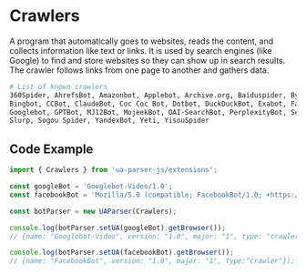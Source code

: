 # Crawlers

A program that automatically goes to websites, reads the content, and collects information like text or links. It is used by search engines (like Google) to find and store websites so they can show up in search results. The crawler follows links from one page to another and gathers data.

```sh
# List of known crawlers
360Spider, AhrefsBot, Amazonbot, Applebot, Archive.org, Baiduspider, Bytespider, 
Bingbot, CCBot, ClaudeBot, Coc Coc Bot, Dotbot, DuckDuckBot, Exabot, FacebookBot, 
Googlebot, GPTBot, MJ12Bot, MojeekBot, OAI-SearchBot, PerplexityBot, SemrushBot, 
Slurp, Sogou Spider, YandexBot, Yeti, YisouSpider
```

## Code Example

```js
import { Crawlers } from 'ua-parser-js/extensions';

const googleBot = 'Googlebot-Video/1.0';
const facebookBot = 'Mozilla/5.0 (compatible; FacebookBot/1.0; +https://developers.facebook.com/docs/sharing/webmasters/facebookbot/)';

const botParser = new UAParser(Crawlers);

console.log(botParser.setUA(googleBot).getBrowser());
// {name: "Googlebot-Video", version: "1.0", major: "1", type: "crawler"});

console.log(botParser.setUA(facebookBot).getBrowser());
// {name: "FacebookBot", version: "1.0", major: "1", type:"crawler"});
```